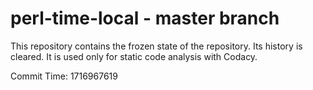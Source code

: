 # perl-time-local - master branch

This repository contains the frozen state of the repository.
Its history is cleared. It is used only for static code
analysis with Codacy.

Commit Time: 1716967619